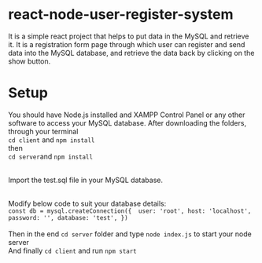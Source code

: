 # react-node-user-register-system
It is a simple react project that helps to put data in the MySQL and retrieve it. It is a registration form page through which user can register and send data into the MySQL database, and retrieve the data back by clicking on the show button. <br />

# Setup
You should have Node.js installed and XAMPP Control Panel or any other software to access your MySQL database.
After downloading the folders, through your terminal <br />
`cd client` and `npm install` <br />
then  <br />
`cd server`and `npm install` <br /> <br />

Import the test.sql file in your MySQL database. <br /> <br />

Modify below code to suit your database details: <br />
`const db = mysql.createConnection({ 
    user: 'root',
    host: 'localhost',
    password: '',
    database: 'test',
}) ` <br /> <br />
Then in the end `cd server` folder and type `node index.js` to start your node server <br />
And finally `cd client` and run `npm start`
